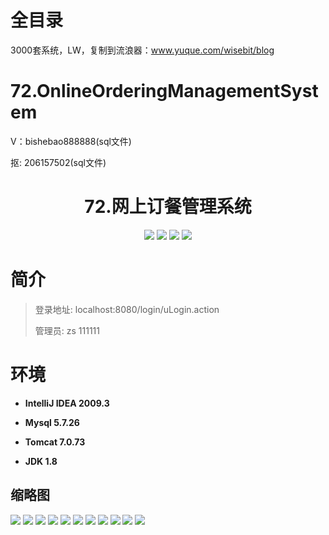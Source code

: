 # 全目录

3000套系统，LW，复制到流浪器：www.yuque.com/wisebit/blog

# 72.OnlineOrderingManagementSystem

<p>V：bishebao888888(sql文件)</p>
<p>抠: 206157502(sql文件)</p>

<p><h1 align="center">72.网上订餐管理系统</h1></p>



<p align="center">
	<img src="https://img.shields.io/badge/jdk-1.8-orange.svg"/>
    <img src="https://img.shields.io/badge/spring-5.x-lightgrey.svg"/>
    <img src="https://img.shields.io/badge/springmvc-3.x-blue.svg"/>
    <img src="https://img.shields.io/badge/mybatis-3.x-yellow.svg"/>
</p>

# 简介
>
> 
>
> 登录地址: localhost:8080/login/uLogin.action
>
> 管理员: zs  111111



# 环境

- <b>IntelliJ IDEA 2009.3</b>

- <b>Mysql 5.7.26</b>

- <b>Tomcat 7.0.73</b>

- <b>JDK 1.8</b>




## 缩略图

![](https://bitwise.oss-cn-heyuan.aliyuncs.com/2024/9/10/9e526321-df76-40c3-97d2-569927329ea3.png)
![](https://bitwise.oss-cn-heyuan.aliyuncs.com/2024/9/10/64caa558-8f4e-4db3-b9ae-5a1527829a6a.png)
![](https://bitwise.oss-cn-heyuan.aliyuncs.com/2024/9/10/54f8baa7-1a98-401f-aef1-43d9b33733d4.png)
![](https://bitwise.oss-cn-heyuan.aliyuncs.com/2024/9/10/35997387-1b31-40b7-b424-3d9511d616db.png)
![](https://bitwise.oss-cn-heyuan.aliyuncs.com/2024/9/10/42747f2c-a36b-4d26-bc81-400963e591c4.png)
![](https://bitwise.oss-cn-heyuan.aliyuncs.com/2024/9/10/094516d6-3d6a-4f3f-a563-df840a6032cb.png)
![](https://bitwise.oss-cn-heyuan.aliyuncs.com/2024/9/10/cb686b74-a1da-495b-9d15-d563bb83457a.png)
![](https://bitwise.oss-cn-heyuan.aliyuncs.com/2024/9/10/20125392-3f71-4013-a770-3d9d92aacd0f.png)
![](https://bitwise.oss-cn-heyuan.aliyuncs.com/2024/9/10/6cf2c772-42e6-45b2-9124-102a8c432dbd.png)
![](https://bitwise.oss-cn-heyuan.aliyuncs.com/2024/9/10/43fd9150-70ff-4add-ae67-82a6413ae385.png)
![](https://bitwise.oss-cn-heyuan.aliyuncs.com/2024/9/10/71340772-92f3-4d41-ad6d-583eb3e9d87c.png)




